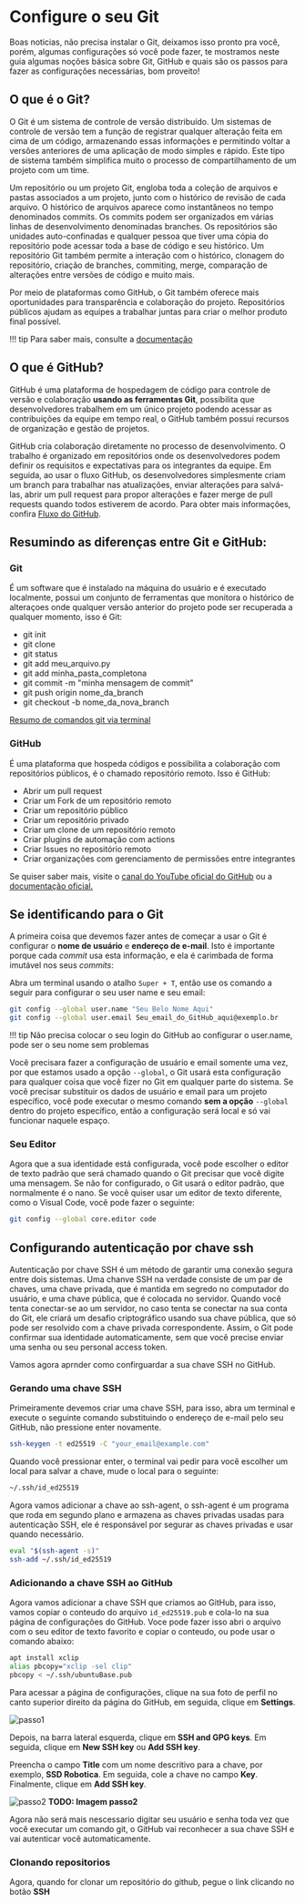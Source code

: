 # Configure o seu Git

Boas noticias, não precisa instalar o Git, deixamos isso pronto pra você, porém, algumas configurações só você pode fazer, te mostramos neste guia algumas noções básica sobre Git, GitHub e quais são os passos para fazer as configurações necessárias, bom proveito!

## O que é o Git?

O Git é um sistema de controle de versão distribuído. Um sistemas de controle de versão tem a função de registrar qualquer alteração feita em cima de um código, armazenando essas informações e permitindo voltar a versões anteriores de uma aplicação de modo simples e rápido. Este tipo de sistema também simplifica muito o processo de compartilhamento de um projeto com um time.

Um repositório ou um projeto Git, engloba toda a coleção de arquivos e pastas associados a um projeto, junto com o histórico de revisão de cada arquivo. O histórico de arquivos aparece como instantâneos no tempo denominados commits. Os commits podem ser organizados em várias linhas de desenvolvimento denominadas branches. Os repositórios são unidades auto-confinadas e qualquer pessoa que tiver uma cópia do repositório pode acessar toda a base de código e seu histórico. Um repositório Git também permite a interação com o histórico, clonagem do repositório, criação de branches, commiting, merge, comparação de alterações entre versões de código e muito mais.

Por meio de plataformas como GitHub, o Git também oferece mais oportunidades para transparência e colaboração do projeto. Repositórios públicos ajudam as equipes a trabalhar juntas para criar o melhor produto final possível.


!!! tip
    Para saber mais, consulte a [documentação](https://docs.github.com/pt/get-started/using-git/about-git)

## O que é GitHub?

GitHub é uma plataforma de hospedagem de código para controle de versão e colaboração **usando as ferramentas Git**, possibilita que desenvolvedores trabalhem em um único projeto podendo acessar as contribuições da equipe em tempo real, o GitHub também possui recursos de organização e gestão de projetos.

GitHub cria colaboração diretamente no processo de desenvolvimento. O trabalho é organizado em repositórios onde os desenvolvedores podem definir os requisitos e expectativas para os integrantes da equipe. Em seguida, ao usar o fluxo GitHub, os desenvolvedores simplesmente criam um branch para trabalhar nas atualizações, enviar alterações para salvá-las, abrir um pull request para propor alterações e fazer merge de pull requests quando todos estiverem de acordo. Para obter mais informações, confira [Fluxo do GitHub](https://docs.github.com/pt/get-started/quickstart/github-flow).

## Resumindo as diferenças entre Git e GitHub:

### Git
É um software que é instalado na máquina do usuário e é executado localmente, possui um conjunto de ferramentas que monitora o histórico de alteraçoes onde qualquer versão anterior do projeto pode ser recuperada a qualquer momento, isso é Git:

- git init
- git clone
- git status
- git add meu_arquivo.py
- git add minha_pasta_completona
- git commit -m "minha mensagem de commit"
- git push origin nome_da_branch
- git checkout -b nome_da_nova_branch

[Resumo de comandos git via terminal](https://training.github.com/downloads/pt_BR/github-git-cheat-sheet/) 

### GitHub
É uma plataforma que hospeda códigos e possibilita a colaboração com repositórios públicos, é o chamado repositório remoto. Isso é GitHub:

- Abrir um pull request
- Criar um Fork de um repositório remoto
- Criar um repositório público
- Criar um repositório privado
- Criar um clone de um repositório remoto
- Criar plugins de automação com actions
- Criar Issues no repositório remoto
- Criar organizações com gerenciamento de permissões entre integrantes

Se quiser saber mais, visite o [canal do YouTube oficial do GitHub](https://www.youtube.com/githubguides) ou a [documentação oficial.](https://docs.github.com/pt/get-started/quickstart/hello-world)


## Se identificando para o Git

A primeira coisa que devemos fazer antes de começar a usar o Git é configurar o **nome de usuário** e **endereço de e-mail**. Isto é importante porque cada *commit*  usa esta informação, e ela é carimbada de forma imutável nos seus *commits*:

Abra um terminal usando o atalho `Super + T`, então use os comando a seguir para configurar o seu user name e seu email:

```bash
git config --global user.name "Seu Belo Nome Aqui"
git config --global user.email Seu_email_do_GitHub_aqui@exemplo.br
```

!!! tip
    Não precisa colocar o seu login do GitHub ao configurar o user.name, pode ser o seu nome sem problemas

Você precisara fazer a configuração de usuário e email somente uma vez, por que estamos usado a opção `--global`, o Git usará esta configuração para qualquer coisa que você fizer no Git em qualquer parte do sistema.
Se você precisar substituir os dados de usuário e email para um projeto específico, você pode executar o mesmo comando **sem a opção** `--global` dentro do projeto específico, então a configuração será local e só vai funcionar naquele espaço.

### Seu Editor

Agora que a sua identidade está configurada, você pode escolher o editor de texto padrão que será chamado quando o Git precisar que você digite uma mensagem. Se não for configurado, o Git usará o editor padrão, que normalmente é o nano.
Se você quiser usar um editor de texto diferente, como o Visual Code, você pode fazer o seguinte:

```bash
git config --global core.editor code
```

## Configurando autenticação por chave ssh
Autenticação por chave SSH é um método de garantir uma conexão segura entre dois sistemas. Uma chanve SSH na verdade consiste de um par de chaves, uma chave privada, que é mantida em segredo no computador do usuário, e uma chave pública, que é colocada no servidor. Quando você tenta conectar-se ao um servidor, no caso tenta se conectar na sua conta do Git, ele criará um desafio criptográfico usando sua chave pública, que só pode ser resolvido com a chave privada correspondente. Assim, o Git pode confirmar sua identidade automaticamente, sem que você precise enviar uma senha ou seu personal access token.

Vamos agora aprnder como confirguardar a sua chave SSH no GitHub.

### Gerando uma chave SSH

Primeiramente devemos criar uma chave SSH, para isso, abra um terminal e execute o seguinte comando substituindo o endereço de e-mail pelo seu GitHub, não pressione enter novamente.

```bash
ssh-keygen -t ed25519 -C "your_email@example.com"
```

Quando você pressionar enter, o terminal vai pedir para você escolher um local para salvar a chave, mude o local para o seguinte:

```bash
~/.ssh/id_ed25519
```

Agora vamos adicionar a chave ao ssh-agent, o ssh-agent é um programa que roda em segundo plano e armazena as chaves privadas usadas para autenticação SSH, ele é responsável por segurar as chaves privadas e usar quando necessário.

```bash
eval "$(ssh-agent -s)"
ssh-add ~/.ssh/id_ed25519
```

### Adicionando a chave SSH ao GitHub

Agora vamos adicionar a chave SSH que criamos ao GitHub, para isso, vamos copiar o conteudo do arquivo `id_ed25519.pub` e cola-lo na sua página de configurações do GitHub. Voce pode fazer isso abri o arquivo com o seu editor de texto favorito e copiar o conteudo, ou pode usar o comando abaixo:
```bash
apt install xclip
alias pbcopy="xclip -sel clip"
pbcopy < ~/.ssh/ubuntuBase.pub
```

Para acessar a página de configurações, clique na sua foto de perfil no canto superior direito da página do GitHub, em seguida, clique em **Settings**.

![passo1](imgs/passo1.png)

Depois, na barra lateral esquerda, clique em **SSH and GPG keys**. Em seguida, clique em **New SSH key** ou **Add SSH key**.

Preencha o campo **Title** com um nome descritivo para a chave, por exemplo, **SSD Robotica**. Em seguida, cole a chave no campo **Key**. Finalmente, clique em **Add SSH key**.

![passo2](imgs/passo2.png)
**TODO: Imagem passo2**

Agora não será mais nescessario digitar seu usuário e senha toda vez que você executar um comando git, o GitHub vai reconhecer a sua chave SSH e vai autenticar você automaticamente.

### Clonando repositorios
Agora, quando for clonar um repositório do github, pegue o link clicando no botão **SSH**